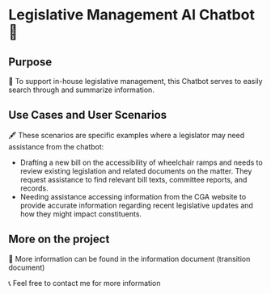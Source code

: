 # Legislative Management AI Chatbot 🤖 

## Purpose 
📖 To support in-house legislative management, this Chatbot serves to easily search through and summarize information.  

## Use Cases and User Scenarios 
🖋️ These scenarios are specific examples where a legislator may need assistance from the chatbot: 
- Drafting a new bill on the accessibility of wheelchair ramps and needs to review existing legislation and related documents on the matter. They request assistance to find relevant bill texts, committee reports, and records.
- Needing assistance accessing information from the CGA website to provide accurate information regarding recent legislative updates and how they might impact constituents.

## More on the project
📄 More information can be found in the information document (transition document)

📞 Feel free to contact me for more information
